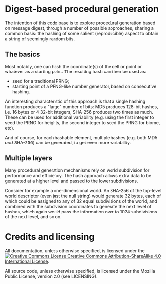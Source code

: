 # Digest-based procedural generation

The intention of this code base is to explore procedural generation
based on message digest, through a number of possible approaches,
sharing a common basis: the hashing of some salient (reproducible)
aspect to obtain a string of seemingly random bits.

## The basics

Most notably, one can hash the coordinate(s) of the cell or point or
whatever as a starting point. The resulting hash can then be used as:

* seed for a traditional PRNG;
* starting point of a PRNG-like number generator, based on consecutive
  hashing.

An interesting characteristic of this approach is that a single
hashing function produces a "large" number of bits: MD5 produces
128-bit hashes, i.e. 16 bytes or 4 32-bit integers, SHA-256 produces
two times as much. These can be used for additional variability (e.g.
using the first integer to seed the PRNG for heights, the second
integer to seed the PRNG for biome, etc).

And of course, for each hashable element, multiple hashes (e.g. both
MD5 _and_ SHA-256) can be generated, to get even more variability.

## Multiple layers

Many procedural generation mechanisms rely on world subdivision for
performance and efficiency. The hash approach allows extra data to be
generated at a higher level and passed to the lower subdivisions.

Consider for example a one-dimensional world. An SHA-256 of the
top-level world descriptor (even just the null string) would generate
32 bytes, each of which could be assigned to any of 32 equal
subdivisions of the world, and combined with the subdivision
coordinates to generate the next level of hashes, which again would
pass the information over to 1024 subdivisions of the next level, and
so on.

# Credits and licensing

All documentation, unless otherwise specified, is licensed under the
<a rel="license"
href="http://creativecommons.org/licenses/by-sa/4.0/"><img
alt="Creative Commons License"
src="https://i.creativecommons.org/l/by-sa/4.0/88x31.png"/>
Creative Commons Attribution-ShareAlike 4.0 International License</a>.

All source code, unless otherwise specified, is licensed under the
Mozilla Public License, version 2.0 (see LICENSING).
